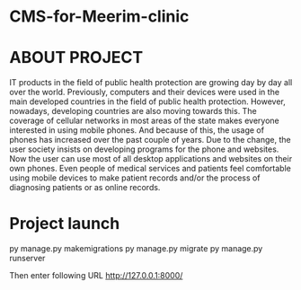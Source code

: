 # CMS-for-Meerim-clinic

# ABOUT PROJECT
IT products in the field of public health protection are growing day by day all over the world. Previously, computers and their devices were used in the main developed countries in the field of public health protection. However, nowadays, developing countries are also moving towards this. The coverage of cellular networks in most areas of the state makes everyone interested in using mobile phones. And because of this, the usage of phones has increased over the past couple of years. Due to the change, the user society insists on developing programs for the phone and websites. Now the user can use most of all desktop applications and websites on their own phones. Even people of medical services and patients feel comfortable using mobile devices to make patient records and/or the process of diagnosing patients or as online records.

# Project launch

py manage.py makemigrations
py manage.py migrate
py manage.py runserver

Then enter following URL
http://127.0.0.1:8000/
